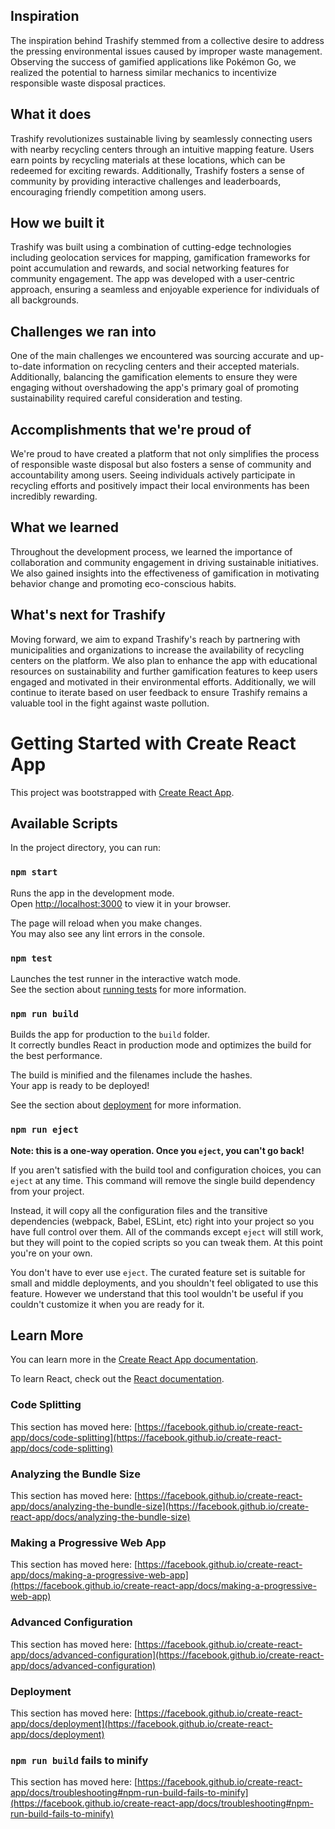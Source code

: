 ## Inspiration
The inspiration behind Trashify stemmed from a collective desire to address the pressing environmental issues caused by improper waste management. Observing the success of gamified applications like Pokémon Go, we realized the potential to harness similar mechanics to incentivize responsible waste disposal practices.

## What it does
Trashify revolutionizes sustainable living by seamlessly connecting users with nearby recycling centers through an intuitive mapping feature. Users earn points by recycling materials at these locations, which can be redeemed for exciting rewards. Additionally, Trashify fosters a sense of community by providing interactive challenges and leaderboards, encouraging friendly competition among users.

## How we built it
Trashify was built using a combination of cutting-edge technologies including geolocation services for mapping, gamification frameworks for point accumulation and rewards, and social networking features for community engagement. The app was developed with a user-centric approach, ensuring a seamless and enjoyable experience for individuals of all backgrounds.

## Challenges we ran into
One of the main challenges we encountered was sourcing accurate and up-to-date information on recycling centers and their accepted materials. Additionally, balancing the gamification elements to ensure they were engaging without overshadowing the app's primary goal of promoting sustainability required careful consideration and testing.

## Accomplishments that we're proud of
We're proud to have created a platform that not only simplifies the process of responsible waste disposal but also fosters a sense of community and accountability among users. Seeing individuals actively participate in recycling efforts and positively impact their local environments has been incredibly rewarding.

## What we learned
Throughout the development process, we learned the importance of collaboration and community engagement in driving sustainable initiatives. We also gained insights into the effectiveness of gamification in motivating behavior change and promoting eco-conscious habits.

## What's next for Trashify
Moving forward, we aim to expand Trashify's reach by partnering with municipalities and organizations to increase the availability of recycling centers on the platform. We also plan to enhance the app with educational resources on sustainability and further gamification features to keep users engaged and motivated in their environmental efforts. Additionally, we will continue to iterate based on user feedback to ensure Trashify remains a valuable tool in the fight against waste pollution.

# Getting Started with Create React App

This project was bootstrapped with [Create React App](https://github.com/facebook/create-react-app).

## Available Scripts

In the project directory, you can run:

### `npm start`

Runs the app in the development mode.\
Open [http://localhost:3000](http://localhost:3000) to view it in your browser.

The page will reload when you make changes.\
You may also see any lint errors in the console.

### `npm test`

Launches the test runner in the interactive watch mode.\
See the section about [running tests](https://facebook.github.io/create-react-app/docs/running-tests) for more information.

### `npm run build`

Builds the app for production to the `build` folder.\
It correctly bundles React in production mode and optimizes the build for the best performance.

The build is minified and the filenames include the hashes.\
Your app is ready to be deployed!

See the section about [deployment](https://facebook.github.io/create-react-app/docs/deployment) for more information.

### `npm run eject`

**Note: this is a one-way operation. Once you `eject`, you can't go back!**

If you aren't satisfied with the build tool and configuration choices, you can `eject` at any time. This command will remove the single build dependency from your project.

Instead, it will copy all the configuration files and the transitive dependencies (webpack, Babel, ESLint, etc) right into your project so you have full control over them. All of the commands except `eject` will still work, but they will point to the copied scripts so you can tweak them. At this point you're on your own.

You don't have to ever use `eject`. The curated feature set is suitable for small and middle deployments, and you shouldn't feel obligated to use this feature. However we understand that this tool wouldn't be useful if you couldn't customize it when you are ready for it.

## Learn More

You can learn more in the [Create React App documentation](https://facebook.github.io/create-react-app/docs/getting-started).

To learn React, check out the [React documentation](https://reactjs.org/).

### Code Splitting

This section has moved here: [https://facebook.github.io/create-react-app/docs/code-splitting](https://facebook.github.io/create-react-app/docs/code-splitting)

### Analyzing the Bundle Size

This section has moved here: [https://facebook.github.io/create-react-app/docs/analyzing-the-bundle-size](https://facebook.github.io/create-react-app/docs/analyzing-the-bundle-size)

### Making a Progressive Web App

This section has moved here: [https://facebook.github.io/create-react-app/docs/making-a-progressive-web-app](https://facebook.github.io/create-react-app/docs/making-a-progressive-web-app)

### Advanced Configuration

This section has moved here: [https://facebook.github.io/create-react-app/docs/advanced-configuration](https://facebook.github.io/create-react-app/docs/advanced-configuration)

### Deployment

This section has moved here: [https://facebook.github.io/create-react-app/docs/deployment](https://facebook.github.io/create-react-app/docs/deployment)

### `npm run build` fails to minify

This section has moved here: [https://facebook.github.io/create-react-app/docs/troubleshooting#npm-run-build-fails-to-minify](https://facebook.github.io/create-react-app/docs/troubleshooting#npm-run-build-fails-to-minify)
